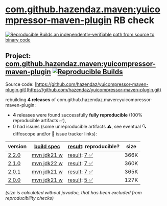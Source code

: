 [com.github.hazendaz.maven:yuicompressor-maven-plugin](https://central.sonatype.com/artifact/com.github.hazendaz.maven/yuicompressor-maven-plugin/versions) RB check
=======

[![Reproducible Builds](https://reproducible-builds.org/images/logos/rb.svg) an independently-verifiable path from source to binary code](https://reproducible-builds.org/)

## Project: [com.github.hazendaz.maven:yuicompressor-maven-plugin](https://central.sonatype.com/artifact/com.github.hazendaz.maven/yuicompressor-maven-plugin/versions) [![Reproducible Builds](https://img.shields.io/endpoint?url=https://raw.githubusercontent.com/jvm-repo-rebuild/reproducible-central/master/content/com/github/hazendaz/maven/yuicompressor-maven-plugin/badge.json)](https://github.com/jvm-repo-rebuild/reproducible-central/blob/master/content/com/github/hazendaz/maven/yuicompressor-maven-plugin/README.md)

Source code: [https://github.com/hazendaz/yuicompressor-maven-plugin.git](https://github.com/hazendaz/yuicompressor-maven-plugin.git)

rebuilding **4 releases** of com.github.hazendaz.maven:yuicompressor-maven-plugin:
- **4** releases were found successfully **fully reproducible** (100% reproducible artifacts :white_check_mark:),
- 0 had issues (some unreproducible artifacts :warning:, see eventual :mag: diffoscope and/or :memo: issue tracker links):

| version | [build spec](/BUILDSPEC.md) | [result](https://reproducible-builds.org/docs/jvm/): reproducible? | size |
| -- | --------- | ------ | -- |
| [2.2.0](https://central.sonatype.com/artifact/com.github.hazendaz.maven/yuicompressor-maven-plugin/2.2.0/pom) | [mvn jdk21 w](yuicompressor-maven-plugin-2.2.0.buildspec) | [result](yuicompressor-maven-plugin-2.2.0.buildinfo): [7 :white_check_mark: ](yuicompressor-maven-plugin-2.2.0.buildcompare) | 366K |
| [2.1.0](https://central.sonatype.com/artifact/com.github.hazendaz.maven/yuicompressor-maven-plugin/2.1.0/pom) | [mvn jdk22 w](yuicompressor-maven-plugin-2.1.0.buildspec) | [result](yuicompressor-maven-plugin-2.1.0.buildinfo): [7 :white_check_mark: ](yuicompressor-maven-plugin-2.1.0.buildcompare) | 360K |
| [2.0.1](https://central.sonatype.com/artifact/com.github.hazendaz.maven/yuicompressor-maven-plugin/2.0.1/pom) | [mvn jdk21 w](yuicompressor-maven-plugin-2.0.1.buildspec) | [result](yuicompressor-maven-plugin-2.0.1.buildinfo): [7 :white_check_mark: ](yuicompressor-maven-plugin-2.0.1.buildcompare) | 365K |
| [2.0.0](https://central.sonatype.com/artifact/com.github.hazendaz.maven/yuicompressor-maven-plugin/2.0.0/pom) | [mvn jdk21 w](yuicompressor-maven-plugin-2.0.0.buildspec) | [result](yuicompressor-maven-plugin-2.0.0.buildinfo): [5 :white_check_mark: ](yuicompressor-maven-plugin-2.0.0.buildcompare) | 127K |

<i>(size is calculated without javadoc, that has been excluded from reproducibility checks)</i>
